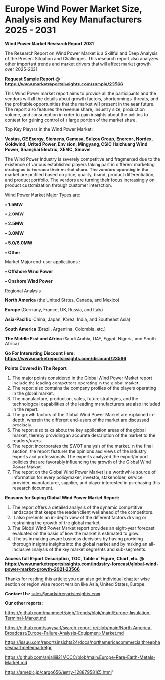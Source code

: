 # Europe Wind Power Market Size, Analysis and Key Manufacturers 2025 - 2031

<strong>Wind Power Market Research Report 2031</strong>

The Research Report on Wind Power Market is a Skillful and Deep Analysis of the Present Situation and Challenges. This research report also analyzes other important trends and market drivers that will affect market growth over 2025-2031.

<strong>Request Sample Report @ <a href=https://www.marketreportsinsights.com/sample/23566>https://www.marketreportsinsights.com/sample/23566</a></strong>

This Wind Power market report aims to provide all the participants and the vendors will all the details about growth factors, shortcomings, threats, and the profitable opportunities that the market will present in the near future. The report also features the revenue share, industry size, production volume, and consumption in order to gain insights about the politics to contest for gaining control of a large portion of the market share.

Top Key Players in the Wind Power Market:

<strong>Vestas, GE Energy, Siemens, Gamesa, Sulzon Group, Enercon, Nordex, Goldwind, United Power, Envision, Mingyang, CSIC Haizhuang Wind Power, Shanghai Electric, XEMC, Sinovel</strong>

The Wind Power Industry is severely competitive and fragmented due to the existence of various established players taking part in different marketing strategies to increase their market share. The vendors operating in the market are profiled based on price, quality, brand, product differentiation, and product portfolio. The vendors are turning their focus increasingly on product customization through customer interaction.

Wind Power Market Major Types are:

<strong>• 1.5MW

• 2.0MW

• 2.5MW

• 3.0MW

• 5.0/6.0MW

• Other</strong>

Market Major end-user applications :

<strong>• Offshore Wind Power

• Onshore Wind Power</strong>

Regional Analysis

</u><strong><b>North America</b></strong> (the United States, Canada, and Mexico)

<strong><b>Europe </b></strong>(Germany, France, UK, Russia, and Italy)

<strong><b>Asia-Pacific</b></strong> (China, Japan, Korea, India, and Southeast Asia)

<strong><b>South America</b></strong> (Brazil, Argentina, Colombia, etc.)

<strong><b>The Middle East and Africa</b></strong> (Saudi Arabia, UAE, Egypt, Nigeria, and South Africa)

<strong>Go For Interesting Discount Here: <a href=https://www.marketreportsinsights.com/discount/23566>https://www.marketreportsinsights.com/discount/23566</a></strong>

<strong>Points Covered in The Report:</strong>
<ol>
  <li>The major points considered in the Global Wind Power Market report include the leading competitors operating in the global market.</li>
  <li>The report also contains the company profiles of the players operating in the global market.</li>
  <li>The manufacture, production, sales, future strategies, and the technological capabilities of the leading manufacturers are also included in the report.</li>
  <li>The growth factors of the Global Wind Power Market are explained in-depth, wherein the different end-users of the market are discussed precisely.</li>
  <li>The report also talks about the key application areas of the global market, thereby providing an accurate description of the market to the readers/users.</li>
  <li>The report incorporates the SWOT analysis of the market. In the final section, the report features the opinions and views of the industry experts and professionals. The experts analyzed the export/import policies that are favorably influencing the growth of the Global Wind Power Market.</li>
  <li>The report on the Global Wind Power Market is a worthwhile source of information for every policymaker, investor, stakeholder, service provider, manufacturer, supplier, and player interested in purchasing this research document.</li>
</ol>
<strong>Reasons for Buying Global Wind Power Market Report:</strong>

<ol>
  <li>The report offers a detailed analysis of the dynamic competitive landscape that keeps the reader/client well ahead of the competitors.</li>
  <li>It also presents an in-depth view of the different factors driving or restraining the growth of the global market.</li>
  <li>The Global Wind Power Market report provides an eight-year forecast evaluated on the basis of how the market is estimated to grow.</li>
  <li>It helps in making aware business decisions by having providing thorough insights insights into the global market and by making an all-inclusive analysis of the key market segments and sub-segments.</li>
</ol>
<strong>Access full Report Description, TOC, Table of Figure, Chart, etc. @ <a href=https://www.marketreportsinsights.com/industry-forecast/global-wind-power-market-growth-2021-23566>https://www.marketreportsinsights.com/industry-forecast/global-wind-power-market-growth-2021-23566</a></strong>


Thanks for reading this article; you can also get individual chapter wise section or region wise report version like Asia, United States, Europe.

<strong>Contact Us:</strong>
sales@marketreportsinsights.com

<strong>Our other reports:</strong>

<a href=https://github.com/manmeet5sigh/Trends/blob/main/Europe-Insulation-Terminal-Market.md>https://github.com/manmeet5sigh/Trends/blob/main/Europe-Insulation-Terminal-Market.md</a>

<a href=https://github.com/sayysaif/search-report-re/blob/main/North-America-Broadcast/Europe-Failure-Analysis-Equipment-Market.md>https://github.com/sayysaif/search-report-re/blob/main/North-America-Broadcast/Europe-Failure-Analysis-Equipment-Market.md</a>

<a href=https://issuu.com/reportsinsights24/docs/northamericacommercialthreephasesmartmetermarketgr>https://issuu.com/reportsinsights24/docs/northamericacommercialthreephasesmartmetermarketgr</a>

<a href=https://github.com/anjaliiii21/ACCC/blob/main/Europe-Rare-Earth-Metals-Market.md>https://github.com/anjaliiii21/ACCC/blob/main/Europe-Rare-Earth-Metals-Market.md</a>

<a href=https://ameblo.jp/cargo656/entry-12887958165.html>https://ameblo.jp/cargo656/entry-12887958165.html</a>"
